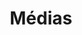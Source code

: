 ---
url: ''
order: 6
title: "Médias" 
description: "Colloques et conférences organisés à l’institut par ses résidents et partenaires. Interventions des résidents dans les médias."
links: ['home', 'header', 'footer']
attachment: ['']
---